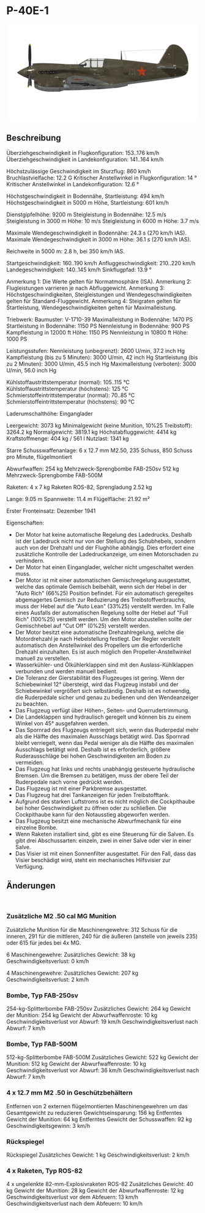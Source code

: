 # P-40E-1

![p40e1](../images/p40e1.png)

## Beschreibung

Überziehgeschwindigkeit in Flugkonfiguration: 153..176 km/h
Überziehgeschwindigkeit in Landekonfiguration: 141..164 km/h

Höchstzulässige Geschwindigkeit im Sturzflug: 860 km/h
Bruchlastvielfache: 12.2 G
Kritischer Anstellwinkel in Flugkonfiguration: 14 °
Kritischer Anstellwinkel in Landekonfiguration: 12.6 °

Höchstgeschwindigkeit in Bodennähe, Startleistung: 494 km/h
Höchstgeschwindigkeit in 5000 m Höhe, Startleistung: 601 km/h

Dienstgipfelhöhe: 9200 m
Steigleistung in Bodennähe: 12.5 m/s
Steigleistung in 3000 m Höhe: 10 m/s
Steigleistung in 6000 m Höhe: 3.7 m/s

Maximale Wendegeschwindigkeit in Bodennähe: 24.3 s (270 km/h IAS).
Maximale Wendegeschwindigkeit in 3000 m Höhe: 36.1 s (270 km/h IAS).

Reichweite in 5000 m: 2.8 h, bei 350 km/h IAS.

Startgeschwindigkeit: 160..190 km/h
Anfluggeschwindigkeit: 210..220 km/h
Landegeschwindigkeit: 140..145 km/h
Sinkflugpfad: 13.9 °

Anmerkung 1: Die Werte gelten für Normatmosphäre (ISA).
Anmerkung 2: Flugleistungen varrieren je nach Abfluggewicht.
Anmerkung 3: Höchstgeschwindigkeiten, Steigleistungen und Wendegeschwindigkeiten gelten für Standard-Fluggewicht.
Anmerkung 4: Steigraten gelten für Startleistung, Wendegeschwindigkeiten gelten für Maximalleistung.

Triebwerk:
Baumuster: V-1710-39
Maximalleistung in Bodennähe: 1470 PS
Startleistung in Bodennähe: 1150 PS
Nennleistung in Bodennähe: 900 PS
Kampfleistung in 12000 ft Höhe: 1150 PS
Nennleistung in 10800 ft Höhe: 1000 PS

Leistungsstufen:
Nennleistung (unbegrenzt): 2600 U/min, 37.2 inch Hg
Kampfleistung (bis zu 5 Minuten): 3000 U/min, 42 inch Hg
Startleistung (bis zu 2 Minuten): 3000 U/min, 45.5 inch Hg
Maximalleistung (verboten): 3000 U/min, 56.0 inch Hg

Kühlstoffaustrittstemperatur (normal): 105..115 °C
Kühlstoffaustrittstemperatur (höchstens): 125 °C
Schmierstoffeintrittstemperatur (normal): 70..85 °C
Schmierstoffeintrittstemperatur (höchstens): 90 °C

Laderumschalthöhe: Einganglader

Leergewicht: 3073 kg
Minimalgewicht (keine Munition, 10%25 Treibstoff): 3264.2 kg
Normalgewicht: 3819.1 kg
Höchstabfluggewicht: 4414 kg
Kraftstoffmenge: 404 kg / 561 l
Nutzlast: 1341 kg

Starre Schusswaffenanlage:
6 x 12.7 mm M2.50, 235 Schuss, 850 Schuss pro Minute, flügelmontiert

Abwurfwaffen:
254 kg Mehrzweck-Sprengbombe FAB-250sv
512 kg Mehrzweck-Sprengbombe FAB-500M

Raketen:
4 x 7 kg Raketen ROS-82, Sprengladung 2.52 kg

Lange: 9.05 m
Spannweite: 11.4 m
Flügelfläche: 21.92 m²

Erster Fronteinsatz: Dezember 1941

Eigenschaften:
- Der Motor hat keine automatische Regelung des Ladedrucks. Deshalb ist der Ladedruck nicht nur von der Stellung des Schubhebels, sondern auch von der Drehzahl und der Flughöhe abhängig. Dies erfordert eine zusätzliche Kontrolle der Ladedruckanzeige, um einen Motorschaden zu verhindern.
- Der Motor hat einen Einganglader, welcher nicht umgeschaltet werden muss.
- Der Motor ist mit einer automatischen Gemischregelung ausgestattet, welche das optimale Gemisch beibehält, wenn sich der Hebel in der "Auto Rich" (66%25) Position befindet. Für ein automatisch geregeltes abgemagertes Gemisch zur Reduzierung des Treibstoffverbrauchs, muss der Hebel auf die "Auto Lean" (33%25) verstellt werden. Im Falle eines Ausfalls der automatischen Regelung sollte der Hebel auf "Full Rich" (100%25) verstellt werden. Um den Motor abzustellen sollte der Gemischhebel auf "Cut Off" (0%25) verstellt werden.
- Der Motor besitzt eine automatische Drehzahlregelung, welche die Motordrehzahl je nach Hebelstellung festlegt. Der Regler verstellt automatisch den Anstellwinkel des Propellers um die erforderliche Drehzahl einzuhalten. Es ist auch möglich den Propeller-Anstellwinkel manuell zu verstellen.
- Wasserkühler- und Ölkühlerklappen sind mit den Auslass-Kühlklappen verbunden und werden manuell bedient.
- Die Toleranz der Gierstabilität des Flugzeuges ist gering. Wenn der Schiebewinkel 12° übersteigt, wird das Flugzeug instabil und der Schiebewinkel vergrößert sich selbständig. Deshalb ist es notwendig, die Ruderpedale sicher und genau zu bedienen und den Wendeanzeiger zu beachten.
- Das Flugzeug verfügt über Höhen-, Seiten- und Querrudertrimmung.
- Die Landeklappen sind hydraulisch geregelt und können bis zu einem Winkel von 45° ausgefahren werden.
- Das Spornrad des Flugzeugs entriegelt sich, wenn das Ruderpedal mehr als die Hälfte des maximalen Ausschlags betätigt wird. Das Spornrad bleibt verriegelt, wenn das Pedal weniger als die Hälfte des maximalen Ausschlags betätigt wird. Deshalb ist es erforderlich, größere Ruderausschläge bei hohen Geschwindigkeiten am Boden zu vermeiden.
- Das Flugzeug hat links und rechts unabhängig gesteuerte hydraulische Bremsen. Um die Bremsen zu betätigen, muss der obere Teil der Ruderpedale nach vorne gedrückt werden.
- Das Flugzeug ist mit einer Parkbremse ausgestattet.
- Das Flugzeug hat drei Tankanzeigen für jeden Treibstofftank.
- Aufgrund des starken Luftstroms ist es nicht möglich die Cockpithaube bei hoher Geschwindigkeit zu öffnen oder zu schließen. Die Cockpithaube kann für den Notausstieg abgeworfen werden.
- Das Flugzeug besitzt eine mechanische Abwurfmechanik für eine einzelne Bombe.
- Wenn Raketen installiert sind, gibt es eine Steuerung für die Salven. Es gibt drei Abschussarten: einzeln, zwei in einer Salve oder vier in einer Salve. 
- Das Visier ist mit einen Sonnenfilter ausgestattet. Für den Fall, dass das Visier beschädigt wird, steht ein mechanisches Hilfsvisier zur Verfügung.

## Änderungen
﻿


### Zusätzliche M2 .50 cal MG Munition

Zusätzliche Munition für die Maschinengewehre: 312 Schuss für die inneren, 291 für die mittleren, 240 für die äußeren (anstelle von jeweils 235) oder 615 für jedes bei 4x MG.

6 Maschinengewehre:
Zusätzliches Gewicht: 38 kg
Geschwindigkeitsverlust: 0 km/h

4 Maschinengewehre:
Zusätzliches Gewicht: 207 kg
Geschwindigkeitsverlust: 2 km/h﻿


### Bombe, Typ FAB-250sv

254-kg-Splitterbombe FAB-250sv
Zusätzliches Gewicht: 264 kg
Gewicht der Munition: 254 kg
Gewicht der Abwurfwaffenroste: 10 kg
Geschwindigkeitsverlust vor Abwurf: 19 km/h
Geschwindigkeitsverlust nach Abwurf: 7 km/h﻿


### Bombe, Typ FAB-500M

512-kg-Splitterbombe FAB-500M
Zusätzliches Gewicht: 522 kg
Gewicht der Munition: 512 kg
Gewicht der Abwurfwaffenroste: 10 kg
Geschwindigkeitsverlust vor Abwurf: 36 km/h
Geschwindigkeitsverlust nach Abwurf: 7 km/h﻿


### 4 x 12.7 mm M2 .50 in Geschützbehältern

Entfernen von 2 externen flügelmontierten Maschinengewehren um das Gesamtgewicht zu reduzieren
Gewichtseinsparung: 156 kg
Entferntes Gewicht der Munition: 64 kg
Entferntes Gewicht der Schusswaffen: 92 kg
Geschwindigkeitsgewinn: 3 km/h
﻿

### Rückspiegel

Rückspiegel
Zusätzliches Gewicht: 1 kg
Geschwindigkeitsverlust: 2 km/h﻿


### 4 x Raketen, Typ ROS-82

4 x ungelenkte 82-mm-Explosivraketen ROS-82
Zusätzliches Gewicht: 40 kg
Gewicht der Munition: 28 kg
Gewicht der Abwurfwaffenroste: 12 kg
Geschwindigkeitsverlust vor dem Abfeuern: 13 km/h
Geschwindigkeitsverlust nach dem Abfeuern: 10 km/h